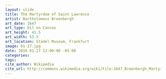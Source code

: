 ```yaml
---
layout: slide
title: The Martyrdom of Saint Lawrence
artist: Bartholomeus Breenbergh
art_date: 1647
art_type: Oil on Canvas
art_height: 41.5
art_width: 53.5
art_location: Städel Museum, Frankfurt
image: 01-27.jpg
date: 2016-01-27 12:00:00 -05:00
categories:
tags:
cite_author: Wikipedia
cite_url: http://commons.wikimedia.org/wiki/File:1647_Breenbergh_Martyrium_des_heiligen_Laurentius_anagoria.JPG
---
```

